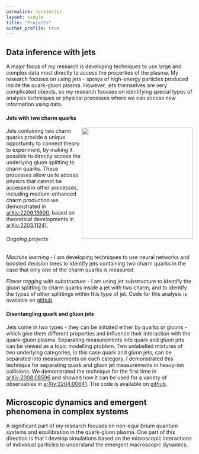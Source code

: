 ```yaml
---
permalink: /projects/
layout: single
title: "Projects"
author_profile: true
---
```


## Data inference with jets

A major focus of my research is developing techniques to use large and complex data most directly to access the properties of the plasma. My research focuses on using jets - sprays of high-energy particles produced inside the quark-gluon plasma. However, jets themselves are very complicated objects, so my research focuses on identifying special types of analysis techniques or physical processes where we can access new information using data.


#### Jets with two charm quarks

<img align="right" src="https://jasminebrewer.github.io/assets/images/Pmed_cartoon.png" width="300" padding="20"/>
Jets containing two charm quarks provide a unique opportunity to connect theory to experiment, by making it possible to directly access the underlying gluon splitting to charm quarks. These processes allow us to access physics that cannot be accessed in other processes, including medium-enhanced charm production we demonstrated in <a href="https://arxiv.org/abs/2209.13600" target="_blank">arXiv:2209.13600</a>, based on theoretical developments in <a href="https://arxiv.org/abs/2203.11241" target="_blank">arXiv:2203.11241</a>.

###### Ongoing projects

<em>Machine learning - </em> I am developing techniques to use neural networks and boosted decision trees to identify jets containing two charm quarks in the case that only one of the charm quarks is measured.

<em>Flavor tagging with substructure - </em> I am using jet substructure to identify the gluon splitting to charm quarks inside a jet with two charm, and to identify the types of other splittings within this type of jet. Code for this analysis is available on <a href="https://github.com/jasminebrewer/ccbar_substructure" target="_blank">github</a>.

#### Disentangling quark and gluon jets

Jets come in two types - they can be initiated either by quarks or gluons - which give them different properties and influence their interaction with the quark-gluon plasma. Separating measurements into quark and gluon jets can be viewed as a topic modelling problem. Two unlabelled mixtures of two underlying categories, in this case quark and gluon jets, can be separated into measurements on each category. I demonstrated this technique for separating quark and gluon jet measurements in heavy-ion collisions. We demonstrated the technique for the first time in <a href="https://arxiv.org/abs/2008.08596" target="_blank">arXiv:2008.08596</a> and showed how it can be used for a variety of observables in <a href="https://arxiv.org/abs/2204.00641" target="_blank">arXiv:2204.00641</a>. The code is available on <a href="https://github.com/jasminebrewer/jet-topics-from-MCMC" target="_blank">github</a>.


## Microscopic dynamics and emergent phenomena in complex systems

A significant part of my research focuses on non-equilibrium quantum systems and equilibration in the quark-gluon plasma. One part of this direction is that I develop simulations based on the microscopic interactions of individual particles to understand the emergent macroscopic dynamics.